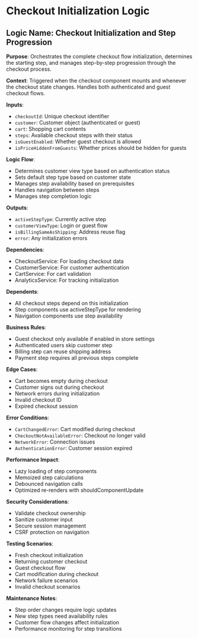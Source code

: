# Checkout Initialization Logic

## Logic Name: Checkout Initialization and Step Progression

**Purpose**: Orchestrates the complete checkout flow initialization, determines the starting step, and manages step-by-step progression through the checkout process.

**Context**: Triggered when the checkout component mounts and whenever the checkout state changes. Handles both authenticated and guest checkout flows.

**Inputs**: 
- `checkoutId`: Unique checkout identifier
- `customer`: Customer object (authenticated or guest)
- `cart`: Shopping cart contents
- `steps`: Available checkout steps with their status
- `isGuestEnabled`: Whether guest checkout is allowed
- `isPriceHiddenFromGuests`: Whether prices should be hidden for guests

**Logic Flow**: 
- Determines customer view type based on authentication status
- Sets default step type based on customer state
- Manages step availability based on prerequisites
- Handles navigation between steps
- Manages step completion logic

**Outputs**:
- `activeStepType`: Currently active step
- `customerViewType`: Login or guest flow
- `isBillingSameAsShipping`: Address reuse flag
- `error`: Any initialization errors

**Dependencies**:
- CheckoutService: For loading checkout data
- CustomerService: For customer authentication
- CartService: For cart validation
- AnalyticsService: For tracking initialization

**Dependents**:
- All checkout steps depend on this initialization
- Step components use activeStepType for rendering
- Navigation components use step availability

**Business Rules**:
- Guest checkout only available if enabled in store settings
- Authenticated users skip customer step
- Billing step can reuse shipping address
- Payment step requires all previous steps complete

**Edge Cases**:
- Cart becomes empty during checkout
- Customer signs out during checkout
- Network errors during initialization
- Invalid checkout ID
- Expired checkout session

**Error Conditions**:
- `CartChangedError`: Cart modified during checkout
- `CheckoutNotAvailableError`: Checkout no longer valid
- `NetworkError`: Connection issues
- `AuthenticationError`: Customer session expired

**Performance Impact**:
- Lazy loading of step components
- Memoized step calculations
- Debounced navigation calls
- Optimized re-renders with shouldComponentUpdate

**Security Considerations**:
- Validate checkout ownership
- Sanitize customer input
- Secure session management
- CSRF protection on navigation

**Testing Scenarios**:
- Fresh checkout initialization
- Returning customer checkout
- Guest checkout flow
- Cart modification during checkout
- Network failure scenarios
- Invalid checkout scenarios

**Maintenance Notes**:
- Step order changes require logic updates
- New step types need availability rules
- Customer flow changes affect initialization
- Performance monitoring for step transitions
